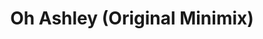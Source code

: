 ---
link: https://chroma9.bandcamp.com/track/oh-ashley-original-minimix
title: Oh Ashley (Original Minimix)
artist: Chroma9
musician: Chroma9
artwork: https://f4.bcbits.com/img/a2489361450_16.jpg 
---